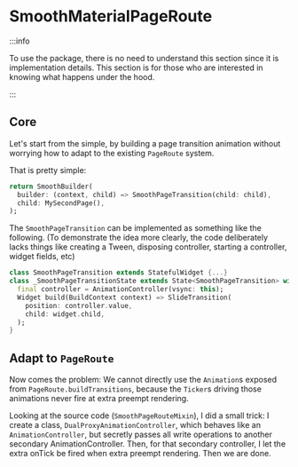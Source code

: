 # SmoothMaterialPageRoute

:::info

To use the package, there is no need to understand this section since it is implementation details. This section is for those who are interested in knowing what happens under the hood.

:::

## Core

Let's start from the simple, by building a page transition animation without worrying how to adapt to the existing `PageRoute` system.

That is pretty simple:

```dart
return SmoothBuilder(
  builder: (context, child) => SmoothPageTransition(child: child),
  child: MySecondPage(),
);
```

The `SmoothPageTransition` can be implemented as something like the following. (To demonstrate the idea more clearly, the code deliberately lacks things like creating a Tween, disposing controller, starting a controller, widget fields, etc)

```dart
class SmoothPageTransition extends StatefulWidget {...}
class _SmoothPageTransitionState extends State<SmoothPageTransition> with SingleTickerProviderStateMixin {
  final controller = AnimationController(vsync: this);
  Widget build(BuildContext context) => SlideTransition(
    position: controller.value,
    child: widget.child,
  );
}
```

## Adapt to `PageRoute`

Now comes the problem: We cannot directly use the `Animation`s exposed from `PageRoute.buildTransitions`, because the `Ticker`s driving those animations never fire at extra preempt rendering.

Looking at the source code (`SmoothPageRouteMixin`), I did a small trick: I create a class, `DualProxyAnimationController`, which behaves like an `AnimationController`, but secretly passes all write operations to another secondary AnimationController. Then, for that secondary controller, I let the extra onTick be fired when extra preempt rendering. Then we are done.

